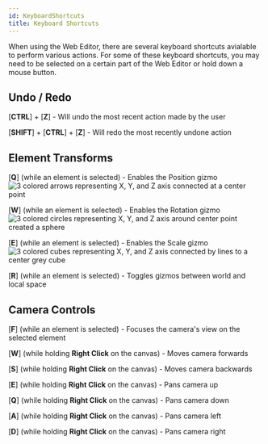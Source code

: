 ```yaml
---
id: KeyboardShortcuts
title: Keyboard Shortcuts
---
```


When using the Web Editor, there are several keyboard shortcuts avialable to perform various actions.  For some of these keyboard shortcuts, you may need to be selected on a certain part of the Web Editor or hold down a mouse button.

## Undo / Redo
[**CTRL**] + [**Z**] - Will undo the most recent action made by the user

[**SHIFT**] + [**CTRL**] + [**Z**] - Will redo the most recently undone action

## Element Transforms

[**Q**] \(while an element is selected) - Enables the Position gizmo
<img src="/documentation/live/latest/img/product/KeyboardShortcuts_PositionGizmo.png" alt="3 colored arrows representing X, Y, and Z axis connected at a center point" style="max-height: 120px; margin-left: 0"/>

[**W**] \(while an element is selected) - Enables the Rotation gizmo
<img src="/documentation/live/latest/img/product/KeyboardShortcuts_RotationGizmo.png" alt="3 colored circles representing X, Y, and Z axis around center point created a sphere" style="max-height: 120px; margin-left: 0"/>

[**E**] \(while an element is selected) - Enables the Scale gizmo
<img src="/documentation/live/latest/img/product/KeyboardShortcuts_ScaleGizmo.png" alt="3 colored cubes representing X, Y, and Z axis connected by lines to a center grey cube" style="max-height: 120px; margin-left: 0"/>

[**R**] \(while an element is selected) - Toggles gizmos between world and local space



## Camera Controls

[**F**] \(while an element is selected) - Focuses the camera's view on the selected element

[**W**] \(while holding **Right Click** on the canvas) - Moves camera forwards

[**S**] \(while holding **Right Click** on the canvas) - Moves camera backwards

[**E**] \(while holding **Right Click** on the canvas) - Pans camera up

[**Q**] \(while holding **Right Click** on the canvas) - Pans camera down

[**A**] \(while holding **Right Click** on the canvas) - Pans camera left

[**D**] \(while holding **Right Click** on the canvas) - Pans camera right